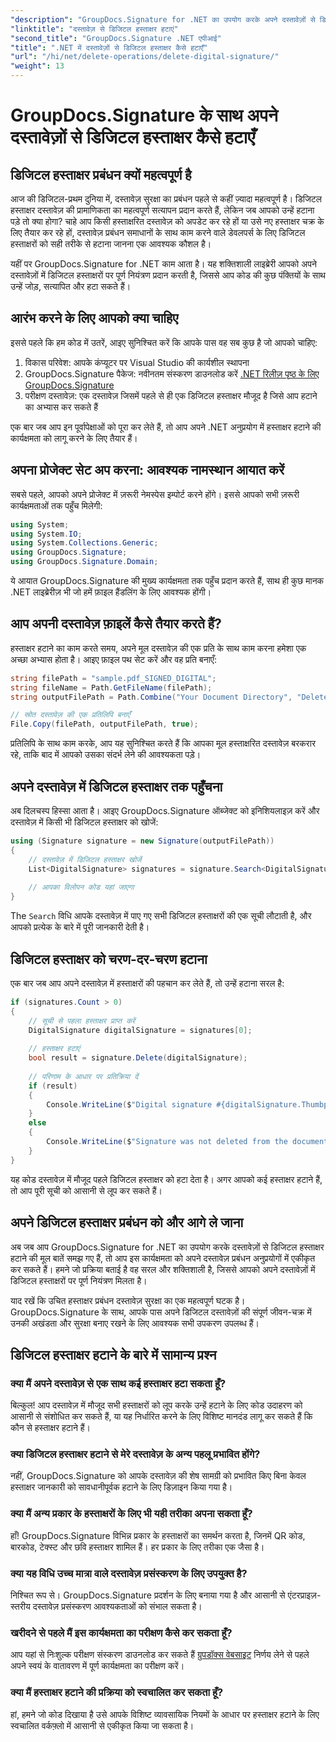 ```yaml
---
"description": "GroupDocs.Signature for .NET का उपयोग करके अपने दस्तावेज़ों से डिजिटल हस्ताक्षर आसानी से हटाने का तरीका जानें। हमारा चरण-दर-चरण मार्गदर्शिका आपको दस्तावेज़ सुरक्षा को सहजता से बनाए रखने में मदद करता है।"
"linktitle": "दस्तावेज़ से डिजिटल हस्ताक्षर हटाएं"
"second_title": "GroupDocs.Signature .NET एपीआई"
"title": ".NET में दस्तावेज़ों से डिजिटल हस्ताक्षर कैसे हटाएँ"
"url": "/hi/net/delete-operations/delete-digital-signature/"
"weight": 13
---
```


# GroupDocs.Signature के साथ अपने दस्तावेज़ों से डिजिटल हस्ताक्षर कैसे हटाएँ

## डिजिटल हस्ताक्षर प्रबंधन क्यों महत्वपूर्ण है

आज की डिजिटल-प्रथम दुनिया में, दस्तावेज़ सुरक्षा का प्रबंधन पहले से कहीं ज़्यादा महत्वपूर्ण है। डिजिटल हस्ताक्षर दस्तावेज़ की प्रामाणिकता का महत्वपूर्ण सत्यापन प्रदान करते हैं, लेकिन जब आपको उन्हें हटाना पड़े तो क्या होगा? चाहे आप किसी हस्ताक्षरित दस्तावेज़ को अपडेट कर रहे हों या उसे नए हस्ताक्षर चक्र के लिए तैयार कर रहे हों, दस्तावेज़ प्रबंधन समाधानों के साथ काम करने वाले डेवलपर्स के लिए डिजिटल हस्ताक्षरों को सही तरीके से हटाना जानना एक आवश्यक कौशल है।

यहीं पर GroupDocs.Signature for .NET काम आता है। यह शक्तिशाली लाइब्रेरी आपको अपने दस्तावेज़ों में डिजिटल हस्ताक्षरों पर पूर्ण नियंत्रण प्रदान करती है, जिससे आप कोड की कुछ पंक्तियों के साथ उन्हें जोड़, सत्यापित और हटा सकते हैं।

## आरंभ करने के लिए आपको क्या चाहिए

इससे पहले कि हम कोड में उतरें, आइए सुनिश्चित करें कि आपके पास वह सब कुछ है जो आपको चाहिए:

1. विकास परिवेश: आपके कंप्यूटर पर Visual Studio की कार्यशील स्थापना
2. GroupDocs.Signature पैकेज: नवीनतम संस्करण डाउनलोड करें [.NET रिलीज़ पृष्ठ के लिए GroupDocs.Signature](https://releases.groupdocs.com/signature/net/)
3. परीक्षण दस्तावेज़: एक दस्तावेज़ जिसमें पहले से ही एक डिजिटल हस्ताक्षर मौजूद है जिसे आप हटाने का अभ्यास कर सकते हैं

एक बार जब आप इन पूर्वापेक्षाओं को पूरा कर लेते हैं, तो आप अपने .NET अनुप्रयोग में हस्ताक्षर हटाने की कार्यक्षमता को लागू करने के लिए तैयार हैं।

## अपना प्रोजेक्ट सेट अप करना: आवश्यक नामस्थान आयात करें

सबसे पहले, आपको अपने प्रोजेक्ट में ज़रूरी नेमस्पेस इम्पोर्ट करने होंगे। इससे आपको सभी ज़रूरी कार्यक्षमताओं तक पहुँच मिलेगी:

```csharp
using System;
using System.IO;
using System.Collections.Generic;
using GroupDocs.Signature;
using GroupDocs.Signature.Domain;
```

ये आयात GroupDocs.Signature की मुख्य कार्यक्षमता तक पहुँच प्रदान करते हैं, साथ ही कुछ मानक .NET लाइब्रेरीज़ भी जो हमें फ़ाइल हैंडलिंग के लिए आवश्यक होंगी।

## आप अपनी दस्तावेज़ फ़ाइलें कैसे तैयार करते हैं?

हस्ताक्षर हटाने का काम करते समय, अपने मूल दस्तावेज़ की एक प्रति के साथ काम करना हमेशा एक अच्छा अभ्यास होता है। आइए फ़ाइल पथ सेट करें और वह प्रति बनाएँ:

```csharp
string filePath = "sample.pdf_SIGNED_DIGITAL";
string fileName = Path.GetFileName(filePath);
string outputFilePath = Path.Combine("Your Document Directory", "DeleteDigital", fileName);

// स्रोत दस्तावेज़ की एक प्रतिलिपि बनाएँ
File.Copy(filePath, outputFilePath, true);
```

प्रतिलिपि के साथ काम करके, आप यह सुनिश्चित करते हैं कि आपका मूल हस्ताक्षरित दस्तावेज़ बरकरार रहे, ताकि बाद में आपको उसका संदर्भ लेने की आवश्यकता पड़े।

## अपने दस्तावेज़ में डिजिटल हस्ताक्षर तक पहुँचना

अब दिलचस्प हिस्सा आता है। आइए GroupDocs.Signature ऑब्जेक्ट को इनिशियलाइज़ करें और दस्तावेज़ में किसी भी डिजिटल हस्ताक्षर को खोजें:

```csharp
using (Signature signature = new Signature(outputFilePath))
{
    // दस्तावेज़ में डिजिटल हस्ताक्षर खोजें
    List<DigitalSignature> signatures = signature.Search<DigitalSignature>(SignatureType.Digital);
    
    // आपका विलोपन कोड यहां जाएगा
}
```

The `Search` विधि आपके दस्तावेज़ में पाए गए सभी डिजिटल हस्ताक्षरों की एक सूची लौटाती है, और आपको प्रत्येक के बारे में पूरी जानकारी देती है।

## डिजिटल हस्ताक्षर को चरण-दर-चरण हटाना

एक बार जब आप अपने दस्तावेज़ में हस्ताक्षरों की पहचान कर लेते हैं, तो उन्हें हटाना सरल है:

```csharp
if (signatures.Count > 0)
{
    // सूची से पहला हस्ताक्षर प्राप्त करें
    DigitalSignature digitalSignature = signatures[0];
    
    // हस्ताक्षर हटाएं
    bool result = signature.Delete(digitalSignature);
    
    // परिणाम के आधार पर प्रतिक्रिया दें
    if (result)
    {
        Console.WriteLine($"Digital signature #{digitalSignature.Thumbprint} from {digitalSignature.SignTime.ToShortDateString()} was deleted from document ['{fileName}'].");
    }
    else
    {
        Console.WriteLine($"Signature was not deleted from the document! Signature# {digitalSignature.Thumbprint} was not found!");
    }
}
```

यह कोड दस्तावेज़ में मौजूद पहले डिजिटल हस्ताक्षर को हटा देता है। अगर आपको कई हस्ताक्षर हटाने हैं, तो आप पूरी सूची को आसानी से लूप कर सकते हैं।

## अपने डिजिटल हस्ताक्षर प्रबंधन को और आगे ले जाना

अब जब आप GroupDocs.Signature for .NET का उपयोग करके दस्तावेज़ों से डिजिटल हस्ताक्षर हटाने की मूल बातें समझ गए हैं, तो आप इस कार्यक्षमता को अपने दस्तावेज़ प्रबंधन अनुप्रयोगों में एकीकृत कर सकते हैं। हमने जो प्रक्रिया बताई है वह सरल और शक्तिशाली है, जिससे आपको अपने दस्तावेज़ों में डिजिटल हस्ताक्षरों पर पूर्ण नियंत्रण मिलता है।

याद रखें कि उचित हस्ताक्षर प्रबंधन दस्तावेज़ सुरक्षा का एक महत्वपूर्ण घटक है। GroupDocs.Signature के साथ, आपके पास अपने डिजिटल दस्तावेज़ों की संपूर्ण जीवन-चक्र में उनकी अखंडता और सुरक्षा बनाए रखने के लिए आवश्यक सभी उपकरण उपलब्ध हैं।

## डिजिटल हस्ताक्षर हटाने के बारे में सामान्य प्रश्न

### क्या मैं अपने दस्तावेज़ से एक साथ कई हस्ताक्षर हटा सकता हूँ?
बिल्कुल! आप दस्तावेज़ में मौजूद सभी हस्ताक्षरों को लूप करके उन्हें हटाने के लिए कोड उदाहरण को आसानी से संशोधित कर सकते हैं, या यह निर्धारित करने के लिए विशिष्ट मानदंड लागू कर सकते हैं कि कौन से हस्ताक्षर हटाने हैं।

### क्या डिजिटल हस्ताक्षर हटाने से मेरे दस्तावेज़ के अन्य पहलू प्रभावित होंगे?
नहीं, GroupDocs.Signature को आपके दस्तावेज़ की शेष सामग्री को प्रभावित किए बिना केवल हस्ताक्षर जानकारी को सावधानीपूर्वक हटाने के लिए डिज़ाइन किया गया है।

### क्या मैं अन्य प्रकार के हस्ताक्षरों के लिए भी यही तरीका अपना सकता हूँ?
हाँ! GroupDocs.Signature विभिन्न प्रकार के हस्ताक्षरों का समर्थन करता है, जिनमें QR कोड, बारकोड, टेक्स्ट और छवि हस्ताक्षर शामिल हैं। हर प्रकार के लिए तरीका एक जैसा है।

### क्या यह विधि उच्च मात्रा वाले दस्तावेज़ प्रसंस्करण के लिए उपयुक्त है?
निश्चित रूप से। GroupDocs.Signature प्रदर्शन के लिए बनाया गया है और आसानी से एंटरप्राइज़-स्तरीय दस्तावेज़ प्रसंस्करण आवश्यकताओं को संभाल सकता है।

### खरीदने से पहले मैं इस कार्यक्षमता का परीक्षण कैसे कर सकता हूँ?
आप यहां से निःशुल्क परीक्षण संस्करण डाउनलोड कर सकते हैं [ग्रुपडॉक्स वेबसाइट](https://releases.groupdocs.com/) निर्णय लेने से पहले अपने स्वयं के वातावरण में पूर्ण कार्यक्षमता का परीक्षण करें।

### क्या मैं हस्ताक्षर हटाने की प्रक्रिया को स्वचालित कर सकता हूँ?
हां, हमने जो कोड दिखाया है उसे आपके विशिष्ट व्यावसायिक नियमों के आधार पर हस्ताक्षर हटाने के लिए स्वचालित वर्कफ़्लो में आसानी से एकीकृत किया जा सकता है।